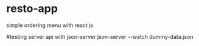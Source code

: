 # resto-app
simple ordering menu with react js

#testing server api with json-server
json-server --watch dummy-data.json